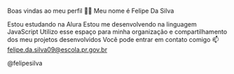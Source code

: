Boas vindas ao meu perfil 💙💙
Meu nome é Felipe Da Silva

Estou estudando na Alura
Estou me desenvolvendo na linguagem JavaScript
Utilizo esse espaço para minha organização e compartilhamento dos meu projetos desenvolvidos
Você pode entrar em contato comigo 📫
felipe.da.silva09@escola.pr.gov.br

@felipesilva
